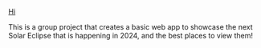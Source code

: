 <a href="http://spis-eclipse.glitch.me/" onclick='window.open("http://spis-eclipse.glitch.me/");return false;'>Hi</a>

This is a group project that creates a basic web app to showcase the next Solar Eclipse that is happening in 2024, and the best places to view them!
